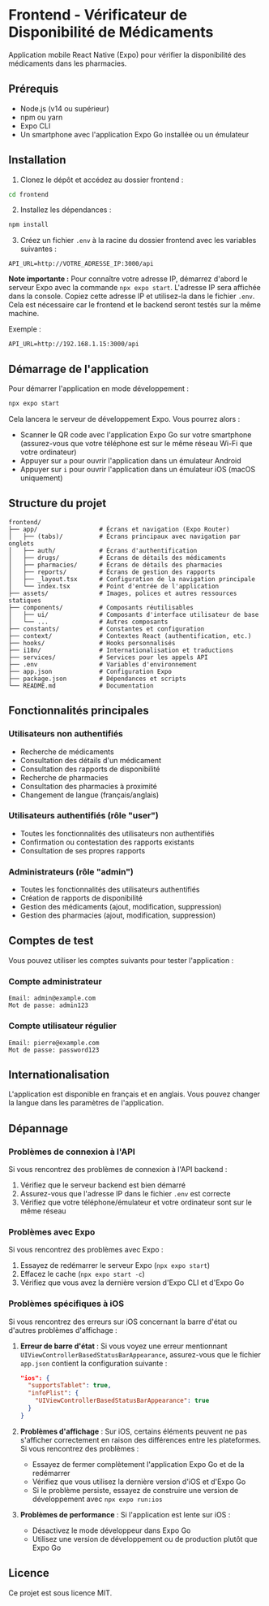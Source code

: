 # Frontend - Vérificateur de Disponibilité de Médicaments

Application mobile React Native (Expo) pour vérifier la disponibilité des médicaments dans les pharmacies.

## Prérequis

- Node.js (v14 ou supérieur)
- npm ou yarn
- Expo CLI
- Un smartphone avec l'application Expo Go installée ou un émulateur

## Installation

1. Clonez le dépôt et accédez au dossier frontend :

```bash
cd frontend
```

2. Installez les dépendances :

```bash
npm install
```

3. Créez un fichier `.env` à la racine du dossier frontend avec les variables suivantes :

```
API_URL=http://VOTRE_ADRESSE_IP:3000/api
```

**Note importante :** Pour connaître votre adresse IP, démarrez d'abord le serveur Expo avec la commande `npx expo start`. L'adresse IP sera affichée dans la console. Copiez cette adresse IP et utilisez-la dans le fichier `.env`. Cela est nécessaire car le frontend et le backend seront testés sur la même machine.

Exemple :
```
API_URL=http://192.168.1.15:3000/api
```

## Démarrage de l'application

Pour démarrer l'application en mode développement :

```bash
npx expo start
```

Cela lancera le serveur de développement Expo. Vous pourrez alors :

- Scanner le QR code avec l'application Expo Go sur votre smartphone (assurez-vous que votre téléphone est sur le même réseau Wi-Fi que votre ordinateur)
- Appuyer sur `a` pour ouvrir l'application dans un émulateur Android
- Appuyer sur `i` pour ouvrir l'application dans un émulateur iOS (macOS uniquement)

## Structure du projet

```
frontend/
├── app/                 # Écrans et navigation (Expo Router)
│   ├── (tabs)/          # Écrans principaux avec navigation par onglets
│   ├── auth/            # Écrans d'authentification
│   ├── drugs/           # Écrans de détails des médicaments
│   ├── pharmacies/      # Écrans de détails des pharmacies
│   ├── reports/         # Écrans de gestion des rapports
│   ├── _layout.tsx      # Configuration de la navigation principale
│   └── index.tsx        # Point d'entrée de l'application
├── assets/              # Images, polices et autres ressources statiques
├── components/          # Composants réutilisables
│   ├── ui/              # Composants d'interface utilisateur de base
│   └── ...              # Autres composants
├── constants/           # Constantes et configuration
├── context/             # Contextes React (authentification, etc.)
├── hooks/               # Hooks personnalisés
├── i18n/                # Internationalisation et traductions
├── services/            # Services pour les appels API
├── .env                 # Variables d'environnement
├── app.json             # Configuration Expo
├── package.json         # Dépendances et scripts
└── README.md            # Documentation
```

## Fonctionnalités principales

### Utilisateurs non authentifiés

- Recherche de médicaments
- Consultation des détails d'un médicament
- Consultation des rapports de disponibilité
- Recherche de pharmacies
- Consultation des pharmacies à proximité
- Changement de langue (français/anglais)

### Utilisateurs authentifiés (rôle "user")

- Toutes les fonctionnalités des utilisateurs non authentifiés
- Confirmation ou contestation des rapports existants
- Consultation de ses propres rapports

### Administrateurs (rôle "admin")

- Toutes les fonctionnalités des utilisateurs authentifiés
- Création de rapports de disponibilité
- Gestion des médicaments (ajout, modification, suppression)
- Gestion des pharmacies (ajout, modification, suppression)

## Comptes de test

Vous pouvez utiliser les comptes suivants pour tester l'application :

### Compte administrateur

```
Email: admin@example.com
Mot de passe: admin123
```

### Compte utilisateur régulier

```
Email: pierre@example.com
Mot de passe: password123
```

## Internationalisation

L'application est disponible en français et en anglais. Vous pouvez changer la langue dans les paramètres de l'application.

## Dépannage

### Problèmes de connexion à l'API

Si vous rencontrez des problèmes de connexion à l'API backend :

1. Vérifiez que le serveur backend est bien démarré
2. Assurez-vous que l'adresse IP dans le fichier `.env` est correcte
3. Vérifiez que votre téléphone/émulateur et votre ordinateur sont sur le même réseau

### Problèmes avec Expo

Si vous rencontrez des problèmes avec Expo :

1. Essayez de redémarrer le serveur Expo (`npx expo start`)
2. Effacez le cache (`npx expo start -c`)
3. Vérifiez que vous avez la dernière version d'Expo CLI et d'Expo Go

### Problèmes spécifiques à iOS

Si vous rencontrez des erreurs sur iOS concernant la barre d'état ou d'autres problèmes d'affichage :

1. **Erreur de barre d'état** : Si vous voyez une erreur mentionnant `UIViewControllerBasedStatusBarAppearance`, assurez-vous que le fichier `app.json` contient la configuration suivante :
   ```json
   "ios": {
     "supportsTablet": true,
     "infoPlist": {
       "UIViewControllerBasedStatusBarAppearance": true
     }
   }
   ```

2. **Problèmes d'affichage** : Sur iOS, certains éléments peuvent ne pas s'afficher correctement en raison des différences entre les plateformes. Si vous rencontrez des problèmes :
   - Essayez de fermer complètement l'application Expo Go et de la redémarrer
   - Vérifiez que vous utilisez la dernière version d'iOS et d'Expo Go
   - Si le problème persiste, essayez de construire une version de développement avec `npx expo run:ios`

3. **Problèmes de performance** : Si l'application est lente sur iOS :
   - Désactivez le mode développeur dans Expo Go
   - Utilisez une version de développement ou de production plutôt que Expo Go

## Licence

Ce projet est sous licence MIT.
